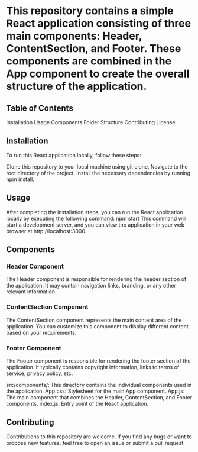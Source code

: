 # This repository contains a simple React application consisting of three main components: Header, ContentSection, and Footer. These components are combined in the App component to create the overall structure of the application.

## Table of Contents
Installation
Usage
Components
Folder Structure
Contributing
License

## Installation
To run this React application locally, follow these steps:

Clone this repository to your local machine using git clone.
Navigate to the root directory of the project.
Install the necessary dependencies by running npm install.

## Usage
After completing the installation steps, you can run the React application locally by executing the following command:
npm start
This command will start a development server, and you can view the application in your web browser at http://localhost:3000.

## Components

### Header Component
The Header component is responsible for rendering the header section of the application. It may contain navigation links, branding, or any other relevant information.

### ContentSection Component
The ContentSection component represents the main content area of the application. You can customize this component to display different content based on your requirements.

### Footer Component
The Footer component is responsible for rendering the footer section of the application. It typically contains copyright information, links to terms of service, privacy policy, etc.

src/components/: This directory contains the individual components used in the application.
App.css: Stylesheet for the main App component.
App.js: The main component that combines the Header, ContentSection, and Footer components.
index.js: Entry point of the React application.

## Contributing
Contributions to this repository are welcome. If you find any bugs or want to propose new features, feel free to open an issue or submit a pull request.






 
 

